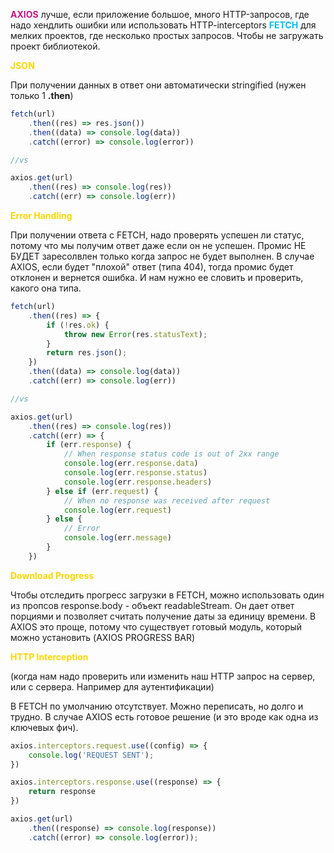 <span style="font-weight: bold; color: mediumvioletred;">AXIOS</span> лучше, если приложение большое, много HTTP-запросов, где надо хендлить ошибки или использовать HTTP-interceptors
<span style="font-weight: bold; color: deepskyblue;">FETCH</span> для мелких проектов, где несколько простых запросов. Чтобы не загружать проект библиотекой.

<span style="font-weight: bold; color: gold;">JSON</span>

При получении данных в ответ они автоматически stringified (нужен только 1 **.then**)
```js 
fetch(url)
	.then((res) => res.json())
	.then((data) => console.log(data))
	.catch((error) => console.log(error))

//vs

axios.get(url)
	.then((res) => console.log(res))
	.catch((err) => console.log(err))
```

<span style="font-weight: bold; color: gold;">Error Handling</span>

При получении ответа с FETCH, надо проверять успешен ли статус, потому что мы получим ответ даже если он не успешен. Промис НЕ БУДЕТ заресолвлен только когда запрос не будет выполнен.
В случае AXIOS, если будет "плохой" ответ (типа 404), тогда промис будет отклонен и вернется ошибка. И нам нужно ее словить и проверить, какого она типа.

```js
fetch(url)
	.then((res) => {
		if (!res.ok) {
			throw new Error(res.statusText);
		}
		return res.json();
	})
	.then((data) => console.log(data))
	.catch((err) => console.log(err))

//vs

axios.get(url)
	.then((res) => console.log(res))
	.catch((err) => {
		if (err.response) {
			// When response status code is out of 2xx range
			console.log(err.response.data)
			console.log(err.response.status)
			console.log(err.response.headers)
		} else if (err.request) {
			// When no response was received after request
			console.log(err.request)
		} else {
			// Error
			console.log(err.message)
		}
	})
```

<span style="font-weight: bold; color: gold;">Download Progress</span>

Чтобы отследить прогресс загрузки в FETCH, можно использовать один из пропсов response.body - объект readableStream. Он дает ответ порциями и позволяет считать получение даты за единицу времени. 
В AXIOS это проще, потому что существует готовый модуль, который можно установить (AXIOS PROGRESS BAR)

<span style="font-weight: bold; color: gold;">HTTP Interception</span>

(когда нам надо проверить или изменить наш HTTP запрос на сервер, или с сервера. Например для аутентификации)

В FETCH по умолчанию отсутствует. Можно переписать, но долго и трудно.
В случае AXIOS есть готовое решение (и это вроде как одна из ключевых фич).
```js
axios.interceptors.request.use((config) => {
	console.log('REQUEST SENT');
})

axios.interceptors.response.use((response) => {
	return response
})

axios.get(url)
	.then((response) => console.log(response))
	.catch((error) => console.log(error));
```